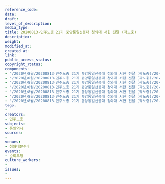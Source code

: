```yaml
---
reference_code: 
date: 
draft: 
level_of_description: 
media_type: 
title: 20200813-민주노총 21기 중앙통일선봉대 청와대 서한 전달 (곽노충)
description: 
weight: 
modified_at: 
created_at: 
link: 
public_access_status: 
copyright_status: 
components:
- "/2020년/8월/20200813-민주노총 21기 중앙통일선봉대 청와대 서한 전달 (곽노충)/20-08-13통선대1늘푸른소나무_6.jpg"
- "/2020년/8월/20200813-민주노총 21기 중앙통일선봉대 청와대 서한 전달 (곽노충)/20-08-13통선대1늘푸른소나무_3.jpg"
- "/2020년/8월/20200813-민주노총 21기 중앙통일선봉대 청와대 서한 전달 (곽노충)/20-08-13통선대1늘푸른소나무_1.jpg"
- "/2020년/8월/20200813-민주노총 21기 중앙통일선봉대 청와대 서한 전달 (곽노충)/20-08-13통선대1늘푸른소나무_4.jpg"
- "/2020년/8월/20200813-민주노총 21기 중앙통일선봉대 청와대 서한 전달 (곽노충)/20-08-13통선대1늘푸른소나무_5.jpg"
- "/2020년/8월/20200813-민주노총 21기 중앙통일선봉대 청와대 서한 전달 (곽노충)/20-08-13통선대1늘푸른소나무_2.jpg"
- "/2020년/8월/20200813-민주노총 21기 중앙통일선봉대 청와대 서한 전달 (곽노충)/20-08-13통선대1늘푸른소나무.jpg"
tags:
- 
creators:
- 민주노총
subjects:
- 통일역사
sources:
- 
venues:
- 청와대분수대
events:
- 순회투쟁
culture_workers:
- 
issues:
- 
---
```

